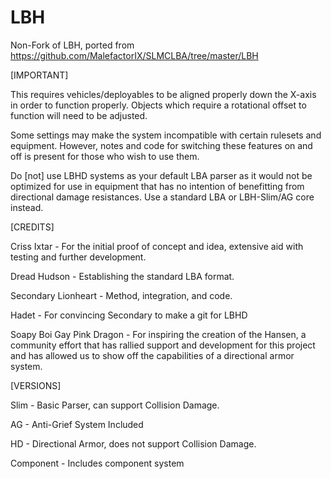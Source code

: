 # LBH
Non-Fork of LBH, ported from https://github.com/MalefactorIX/SLMCLBA/tree/master/LBH

[IMPORTANT] 

This requires vehicles/deployables to be aligned properly down the X-axis in order to function properly. Objects which require a rotational offset to function will need to be adjusted.

Some settings may make the system incompatible with certain rulesets and equipment. However, notes and code for switching these features on and off is present for those who wish to use them.

Do [not] use LBHD systems as your default LBA parser as it would not be optimized for use in equipment that has no intention of benefitting from directional damage resistances. Use a standard LBA or LBH-Slim/AG core instead.

[CREDITS]

Criss Ixtar - For the initial proof of concept and idea, extensive aid with testing and further development.

Dread Hudson - Establishing the standard LBA format.

Secondary Lionheart - Method, integration, and code.

Hadet - For convincing Secondary to make a git for LBHD

Soapy Boi Gay Pink Dragon - For inspiring the creation of the Hansen, a community effort that has rallied support and development for this project and has allowed us to show off the capabilities of a directional armor system.

[VERSIONS]

Slim - Basic Parser, can support Collision Damage.

AG - Anti-Grief System Included

HD - Directional Armor, does not support Collision Damage.

Component - Includes component system

